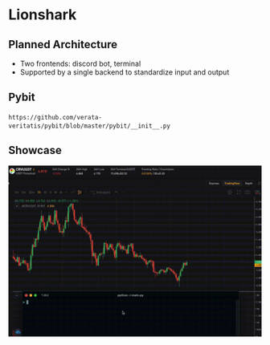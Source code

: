 # Lionshark

## Planned Architecture

- Two frontends: discord bot, terminal 
- Supported by a single backend to standardize input and output

## Pybit

`https://github.com/verata-veritatis/pybit/blob/master/pybit/__init__.py`


## Showcase

![Example-1](/img/720.gif)


